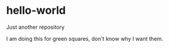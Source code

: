 # hello-world
Just another repository

I am doing this for green squares, don't know why I want them.
